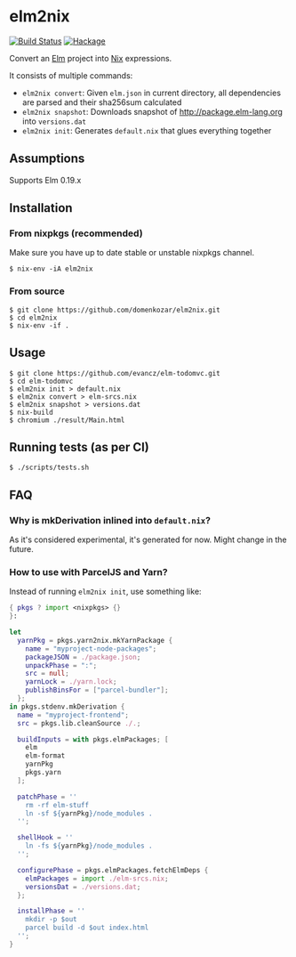 # elm2nix

[![Build Status](https://travis-ci.org/hercules-ci/elm2nix.svg?branch=master)](https://travis-ci.org/hercules-ci/elm2nix)
[![Hackage](https://img.shields.io/hackage/v/elm2nix.svg)](https://hackage.haskell.org/package/elm2nix)

Convert an [Elm](http://elm-lang.org/) project into
[Nix](https://nixos.org/nix/) expressions.

It consists of multiple commands:
- `elm2nix convert`: Given `elm.json` in current directory, all dependencies are
  parsed and their sha256sum calculated
- `elm2nix snapshot`: Downloads snapshot of http://package.elm-lang.org into `versions.dat`
- `elm2nix init`: Generates `default.nix` that glues everything together

## Assumptions

Supports Elm 0.19.x


## Installation

### From nixpkgs (recommended)

Make sure you have up to date stable or unstable nixpkgs channel.

    $ nix-env -iA elm2nix

### From source

    $ git clone https://github.com/domenkozar/elm2nix.git
    $ cd elm2nix
    $ nix-env -if .

## Usage

    $ git clone https://github.com/evancz/elm-todomvc.git
    $ cd elm-todomvc
    $ elm2nix init > default.nix
    $ elm2nix convert > elm-srcs.nix
    $ elm2nix snapshot > versions.dat
    $ nix-build
    $ chromium ./result/Main.html

## Running tests (as per CI)

    $ ./scripts/tests.sh

## FAQ

### Why is mkDerivation inlined into `default.nix`?

As it's considered experimental, it's generated for now. Might change in the future.

### How to use with ParcelJS and Yarn?

Instead of running `elm2nix init`, use something like:

```nix
{ pkgs ? import <nixpkgs> {}
}:

let
  yarnPkg = pkgs.yarn2nix.mkYarnPackage {
    name = "myproject-node-packages";
    packageJSON = ./package.json;
    unpackPhase = ":";
    src = null;
    yarnLock = ./yarn.lock;
    publishBinsFor = ["parcel-bundler"];
  };
in pkgs.stdenv.mkDerivation {
  name = "myproject-frontend";
  src = pkgs.lib.cleanSource ./.;

  buildInputs = with pkgs.elmPackages; [
    elm
    elm-format
    yarnPkg
    pkgs.yarn
  ];

  patchPhase = ''
    rm -rf elm-stuff
    ln -sf ${yarnPkg}/node_modules .
  '';

  shellHook = ''
    ln -fs ${yarnPkg}/node_modules .
  '';

  configurePhase = pkgs.elmPackages.fetchElmDeps {
    elmPackages = import ./elm-srcs.nix;
    versionsDat = ./versions.dat;
  };

  installPhase = ''
    mkdir -p $out
    parcel build -d $out index.html
  '';
}
```
